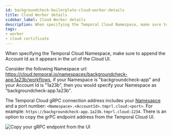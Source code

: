 ```yaml
---
id: backgroundcheck-boilerplate-cloud-worker-details
title: Cloud Worker details
sidebar_label: Cloud Worker details
description: When specifying the Temporal Cloud Namespace, make sure to append the Account Id as it appears in the url of the Cloud UI.
tags:
- worker
- cloud certificate
---
```


<!-- DO NOT EDIT THIS FILE DIRECTLY.
THIS FILE IS GENERATED from https://github.com/temporalio/documentation-samples-java/blob/main/backgroundcheck/src/main/java/backgroundcheckboilerplate/workers/CloudWorker.java. -->

When specifying the Temporal Cloud Namespace, make sure to append the Account Id 
as it appears in the url of the Cloud UI.

Consider the following Namespace url: https://cloud.temporal.io/namespaces/backgroundcheck-app.1a23b/workflows, 
if your Namespace is "backgroundcheck-app" and your Account Id is "1a23b", then 
you would specify your Namespace as "backgroundcheck-app.1a23b".

The Temporal Cloud gRPC connection address includes your 
[Namesapce](/concepts/what-is-a-namespace) and a port number: `<Namespace>.<AccountId>.tmprl.cloud:<port>`.
For example: `https://backgroundcheck-app.1a23b.tmprl.cloud:1234`.
There is an option to copy the grPC endpoint address from the Temporal Cloud UI.

![Copy your gRPC endpoint from the UI](/img/copy-grpc-endpoint.png)
